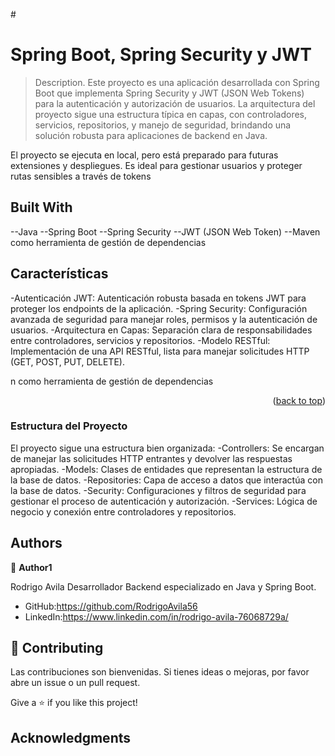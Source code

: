 #<a name="readme-top"></a>

# Spring Boot, Spring Security y JWT

> Description.
Este proyecto es una aplicación desarrollada con Spring Boot que implementa Spring Security y JWT (JSON Web Tokens) para la autenticación y autorización de usuarios. La arquitectura del proyecto sigue una estructura típica en capas, con controladores, servicios, repositorios, y manejo de seguridad, brindando una solución robusta para aplicaciones de backend en Java.

El proyecto se ejecuta en local, pero está preparado para futuras extensiones y despliegues. Es ideal para gestionar usuarios y proteger rutas sensibles a través de tokens

## Built With

--Java 
--Spring Boot
--Spring Security
--JWT (JSON Web Token)
--Maven como herramienta de gestión de dependencias


## Características

-Autenticación JWT: Autenticación robusta basada en tokens JWT para proteger los endpoints de la aplicación.
-Spring Security: Configuración avanzada de seguridad para manejar roles, permisos y la autenticación de usuarios.
-Arquitectura en Capas: Separación clara de responsabilidades entre controladores, servicios y repositorios.
-Modelo RESTful: Implementación de una API RESTful, lista para manejar solicitudes HTTP (GET, POST, PUT, DELETE).


n como herramienta de gestión de dependencias

<p align="right">(<a href="#readme-top">back to top</a>)</p>

### Estructura del Proyecto
El proyecto sigue una estructura bien organizada:
-Controllers: Se encargan de manejar las solicitudes HTTP entrantes y devolver las respuestas apropiadas.
-Models: Clases de entidades que representan la estructura de la base de datos.
-Repositories: Capa de acceso a datos que interactúa con la base de datos.
-Security: Configuraciones y filtros de seguridad para gestionar el proceso de autenticación y autorización.
-Services: Lógica de negocio y conexión entre controladores y repositorios.

## Authors

👤 **Author1**

Rodrigo Avila
Desarrollador Backend especializado en Java y Spring Boot.

- GitHub:https://github.com/RodrigoAvila56
- LinkedIn:https://www.linkedin.com/in/rodrigo-avila-76068729a/

## 🤝 Contributing

Las contribuciones son bienvenidas. Si tienes ideas o mejoras, por favor abre un issue o un pull request.


Give a ⭐️ if you like this project!

## Acknowledgments

